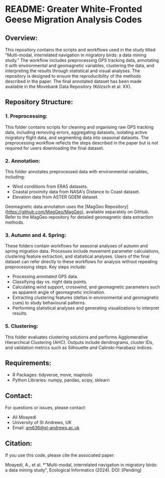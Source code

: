 # README: Greater White-Fronted Geese Migration Analysis Codes

## Overview:
This repository contains the scripts and workflows used in the study titled "Multi-modal, interrelated navigation in migratory birds: a data mining study." The workflow includes preprocessing GPS tracking data, annotating it with environmental and geomagnetic variables, clustering the data, and interpreting the results through statistical and visual analyses. The repository is designed to ensure the reproducibility of the methods described in the paper. The final annotated dataset has been made available in the Movebank Data Repository (Kölzsch et al. XX). 

## Repository Structure:
### 1. Preprocessing:
This folder contains scripts for cleaning and organising raw GPS tracking data, including removing errors, aggregating datasets, isolating active migratory flight data, and segmenting data into seasonal datasets. The preprocessing workflow reflects the steps described in the paper but is not required for users downloading the final dataset.

### 2. Annotation:
This folder annotates preprocessed data with environmental variables, including:
- Wind conditions from ERA5 datasets.
- Coastal proximity data from NASA's Distance to Coast dataset.
- Elevation data from ASTER GDEM dataset.

Geomagnetic data annotation uses the [MagGeo Repository] (https://github.com/MagGeo/MagGeo), available separately on GitHub. Refer to the MagGeo repository for detailed geomagnetic data extraction methods.

### 3. Autumn and 4. Spring:
These folders contain workflows for seasonal analyses of autumn and spring migration data. Processes include movement parameter calculations, clustering feature extraction, and statistical analyses. Users of the final dataset can refer directly to these workflows for analysis without repeating preprocessing steps.
Key steps include:
- Processing annotated GPS data.
- Classifying day vs. night data points.
- Calculating wind support, crosswind, and geomagnetic parameters such as apparent angle of geomagnetic inclination.
- Extracting clustering features (deltas in environmental and geomagnetic cues) to study behavioural patterns.
- Performing statistical analyses and generating visualizations to interpret results.

### 5. Clustering:
This folder evaluates clustering solutions and performs Agglomerative Hierarchical Clustering (AHC). Outputs include dendrograms, cluster IDs, and validation metrics such as Silhouette and Calinski-Harabasz indices.

## Requirements:
- R Packages: tidyverse, move, maptools
- Python Libraries: numpy, pandas, scipy, sklearn

## Contact:
For questions or issues, please contact:
- Ali Moayedi
- University of St Andrews, UK
- Email: am636@st-andrews.ac.uk


## Citation:
If you use this code, please cite the associated paper:  

Moayedi, A., et al. *"Multi-modal, interrelated navigation in migratory birds: a data mining study", Ecological Informatics (2024). DOI: [Pending]  

